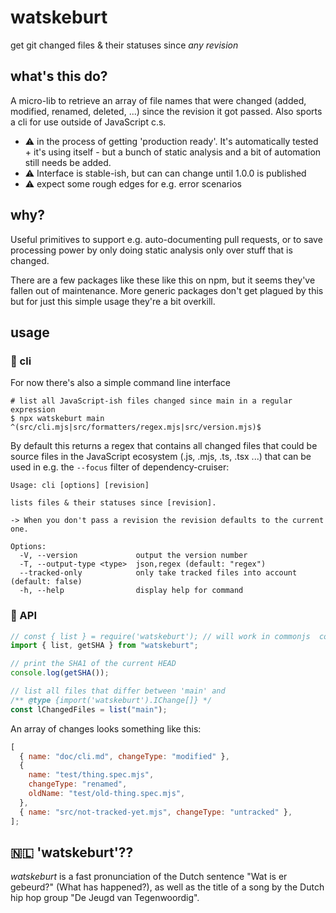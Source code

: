 # watskeburt

get git changed files & their statuses since _any revision_

## what's this do?

A micro-lib to retrieve an array of file names that were changed (added,
modified, renamed, deleted, ...) since the revision it got passed. Also
sports a cli for use outside of JavaScript c.s.

- :warning: in the process of getting 'production ready'. It's automatically
  tested + it's using itself - but a bunch of static analysis and a bit of
  automation still needs be added.
- :warning: Interface is stable-ish, but can can change until 1.0.0 is published
- :warning: expect some rough edges for e.g. error scenarios

## why?

Useful primitives to support e.g. auto-documenting pull requests, or to save
processing power by only doing static analysis only over stuff that is changed.

There are a few packages like these like this on npm, but it seems they've
fallen out of maintenance. More generic packages don't get plagued by this
but for just this simple usage they're a bit overkill.

## usage

### :shell: cli

For now there's also a simple command line interface

```shell
# list all JavaScript-ish files changed since main in a regular expression
$ npx watskeburt main
^(src/cli.mjs|src/formatters/regex.mjs|src/version.mjs)$
```

By default this returns a regex that contains all changed files that could be
source files in the JavaScript ecosystem (.js, .mjs, .ts, .tsx ...) that can
be used in e.g. the `--focus` filter of dependency-cruiser:

```
Usage: cli [options] [revision]

lists files & their statuses since [revision].

-> When you don't pass a revision the revision defaults to the current one.

Options:
  -V, --version             output the version number
  -T, --output-type <type>  json,regex (default: "regex")
  --tracked-only            only take tracked files into account (default: false)
  -h, --help                display help for command
```

### :scroll: API

```javascript
// const { list } = require('watskeburt'); // will work in commonjs  contexts  as well
import { list, getSHA } from "watskeburt";

// print the SHA1 of the current HEAD
console.log(getSHA());

// list all files that differ between 'main' and
/** @type {import('watskeburt').IChange[]} */
const lChangedFiles = list("main");
```

An array of changes looks something like this:

```javascript
[
  { name: "doc/cli.md", changeType: "modified" },
  {
    name: "test/thing.spec.mjs",
    changeType: "renamed",
    oldName: "test/old-thing.spec.mjs",
  },
  { name: "src/not-tracked-yet.mjs", changeType: "untracked" },
];
```

## 🇳🇱 'watskeburt'??

_watskeburt_ is a fast pronunciation of the Dutch sentence "Wat is er gebeurd?"
(What has happened?), as well as the title of a song by the Dutch hip hop group
"De Jeugd van Tegenwoordig".
